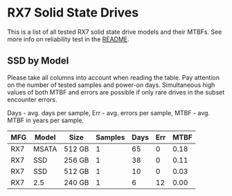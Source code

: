RX7 Solid State Drives
======================

This is a list of all tested RX7 solid state drive models and their MTBFs. See
more info on reliability test in the [README](https://github.com/linuxhw/SMART).

SSD by Model
------------

Please take all columns into account when reading the table. Pay attention on the
number of tested samples and power-on days. Simultaneous high values of both MTBF
and errors are possible if only rare drives in the subset encounter errors.

Days - avg. days per sample,
Err  - avg. errors per sample,
MTBF - avg. MTBF in years per sample.

| MFG       | Model              | Size   | Samples | Days  | Err   | MTBF |
|-----------|--------------------|--------|---------|-------|-------|------|
| RX7       | MSATA              | 512 GB | 1       | 65    | 0     | 0.18   |
| RX7       | SSD                | 256 GB | 1       | 38    | 0     | 0.11   |
| RX7       | SSD                | 512 GB | 1       | 10    | 0     | 0.03   |
| RX7       | 2.5                | 240 GB | 1       | 6     | 12    | 0.00   |
